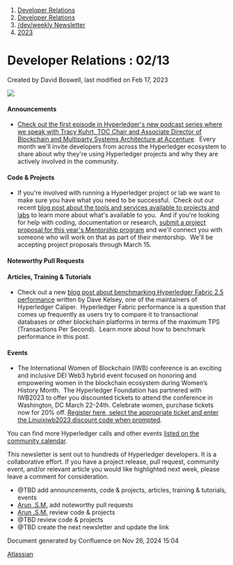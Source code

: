 1. [Developer Relations](index.html)
2. [Developer Relations](Developer-Relations_17170434.html)
3. [/dev/weekly Newsletter](17170445.html)
4. [2023](2023_17171809.html)

# Developer Relations : 02/13

Created by David Boswell, last modified on Feb 17, 2023

![](attachments/17170434/17171308.png?height=169)

#### Announcements

- [Check out the first episode in Hyperledger's new podcast series where we speak with Tracy Kuhrt, TOC Chair and Associate Director of Blockchain and Multiparty Systems Architecture at Accenture](https://project.linuxfoundation.org/hyperledger-foundation-podcast).  Every month we'll invite developers from across the Hyperledger ecosystem to share about why they're using Hyperledger projects and why they are actively involved in the community.
  

#### Code &amp; Projects

- If you're involved with running a Hyperledger project or lab we want to make sure you have what you need to be successful.  Check out our recent [blog post about the tools and services available to projects and labs](https://www.hyperledger.org/blog/2023/02/08/project-services-update-ensuring-hyperledger-projects-and-labs-have-access-to-the-tools-and-services-they-need-to-grow) to learn more about what's available to you.  And if you're looking for help with coding, documentation or research, [submit a project proposal for this year's Mentorship program](https://lf-hyperledger.atlassian.net/wiki/display/INTERN/Mentorship+Projects) and we'll connect you with someone who will work on that as part of their mentorship.  We'll be accepting project proposals through March 15.

#### Noteworthy Pull Requests

#### Articles, Training &amp; Tutorials

- Check out a new [blog post about benchmarking Hyperledger Fabric 2.5 performance](https://www.hyperledger.org/blog/2023/02/16/benchmarking-hyperledger-fabric-2-5-performance) written by Dave Kelsey, one of the maintainers of Hyperledger Caliper.  Hyperledger Fabric performance is a question that comes up frequently as users try to compare it to transactional databases or other blockchain platforms in terms of the maximum TPS (Transactions Per Second).  Learn more about how to benchmark performance in this post.

#### Events

- The International Women of Blockchain (IWB) conference is an exciting and inclusive DEI Web3 hybrid event focused on honoring and empowering women in the blockchain ecosystem during Women’s History Month.  The Hyperledger Foundation has partnered with IWB2023 to offer you discounted tickets to attend the conference in Washington, DC March 22-24th. Celebrate women, purchase tickets now for 20% off. [Register here, select the appropriate ticket and enter the Linuixiwb2023 discount code when prompted](https://whova.com/portal/registration/iwobc_202303/?source=s0hg5yuc).

You can find more Hyperledger calls and other events [listed on the community calendar](https://lf-hyperledger.atlassian.net/wiki/display/HYP/Calendar+of+Public+Meetings).

This newsletter is sent out to hundreds of Hyperledger developers. It is a collaborative effort. If you have a project release, pull request, community event, and/or relevant article you would like highlighted next week, please leave a comment for consideration.

- @TBD add announcements, code &amp; projects, articles, training &amp; tutorials, events
- [Arun .S.M.](https://lf-hyperledger.atlassian.net/wiki/people/621a0e5097d313006ba7386a?ref=confluence) add noteworthy pull requests
- [Arun .S.M.](https://lf-hyperledger.atlassian.net/wiki/people/621a0e5097d313006ba7386a?ref=confluence) review code &amp; projects
- @TBD review code &amp; projects
- @TBD create the next newsletter and update the link

Document generated by Confluence on Nov 26, 2024 15:04

[Atlassian](http://www.atlassian.com/)
